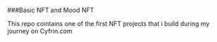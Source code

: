 ###Basic NFT and Mood NFT

This repo cointains one of the first NFT projects that i build during my journey on Cyfrin.com
